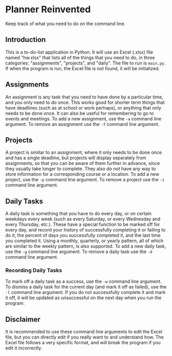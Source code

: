 # Planner Reinvented
Keep track of what you need to do on the command line.

## Introduction

This is a to-do-list application in Python. It will use an Excel (.xlsx) file named "hw.xlsx" that lists all of the things that you need to do, in three categories: "assignments", "projects", and "daily". The file to run is `main.py`. If when the program is run, the Excel file is not found, it will be initialized.

## Assignments

An assignment is any task that you need to have done by a particular time, and you only need to do once. This works good for shorter term things that have deadlines (such as at school or work perhaps), or anything that only needs to be done once. It can also be useful for remembering to go to events and meetings. To add a new assignment, use the `-a` command line argument. To remove an assignment use the `-f` command line argument.

## Projects

A project is similar to an assignment, where it only needs to be done once and has a single deadline, but projects will display separately from assignments, so that you can be aware of them further in advance, since they usually take longer to complete. They also do not have any way to store information for a corresponding course or a location. To add a new project, use the `-p` command line argument. To remove a project use the `-i` command line argument.

## Daily Tasks

A daily task is something that you have to do every day, or on certain weekdays every week (such as every Saturday, or every Wednesday and every Thursday, etc.). These have a special function to be marked off for every day, and record your history of successfully completing it or failing to do it, the percent of days you successfully completed it, and the last time you completed it. Using a monthly, quarterly, or yearly pattern, all of which are similar to the weekly pattern, is also supported. To add a new daily task, use the `-g` command line argument. To remove a daily task use the `-d` command line argument.

### Recording Daily Tasks

To mark off a daily task as a success, use the `-w` command line argument. To dismiss a daily task for the current day (and mark it off as failed), use the `-l` command line argument. If you do not successfully complete it and mark it off, it will be updated as unsuccessful on the next day when you run the program.

## Disclaimer

It is recommended to use these command line arguments to edit the Excel file, but you can directly edit if you really want to and understand how. The Excel file follows a very specific format, and will break the program if you edit it incorrectly.